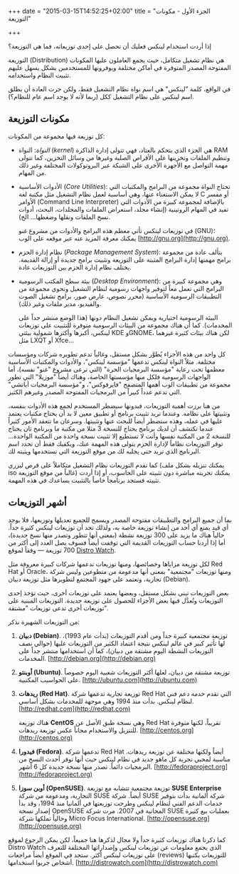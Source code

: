 +++
date = "2015-03-15T14:52:25+02:00"
title = "الجزء الأول - مكونات التوزيعة"

+++

إذا أردت استخدام لينكس فعليك أن تحصل على إحدى توزيعاته، فما هي التوزيعة؟

التوزيعة (Distribution) هي نظام تشغيل متكامل، حيث يجمع العاملون عليها المكونات المفتوحة المصدر المتوفرة في أماكن مختلفة ويوفرونها للمستخدمين بشكل يسهل عليهم تثبيت النظام واستخدامه.
<!--more-->

في الواقع، كلمة "لينكس" هي اسم نواة نظام التشغيل فقط، ولكن جرت العادة أن يطلق اسم لينكس على نظام التشغيل ككل (ربما لأنه لا يوجد اسم عام للنظام؟).

## مكونات التوزيعة

كل توزيعة فيها مجموعة من المكونات:

- *النواة*: النواة (*kernel*) هي الجزء الذي يتحكم بالعتاد، فهي تتولى إدارة الذاكرة RAM وتنظيم الملفات وتخزينها على الأقراص الصلبة وغيرها من وسائل التخزين، كما تتولى مهمة التواصل مع الأجهزة الأخرى على الشبكة عبر البروتوكولات المختلفة وغير ذلك من المهام.

- الأدوات الأساسية (*Core Utilities*): تحتاج النواة مجموعة من البرامج والمكتبات التي لا يمكن الاستغناء عنها، وهي أساسية لعمل نظام التشغيل مثل مكتبة لغة C أو مفسر الأوامر (Command Line Interpreter) بالإضافة لمجموعة كبيرة من الأدوات التي تفيد في المهام الروتينية (إنشاء مجلد، استعراض الملفات والمجلدات، البحث، أدوات نسخ الملفات ونقلها وضغطها... الخ).

    في توزيعات لينكس تأتي معظم هذه البرامج والأدوات من مشروع غنو (GNU)؛ يمكنك معرفة المزيد عنه عبر موقعه على الوب [http://gnu.org](http://gnu.org).
 
- نظام إدارة الحزم (*Package Management System*): يتألف  عادة من مجموعة برامج مهمتها إدارة البرامج المثبتة على التوزيعة وتثبيت برامج جديدة أو إزالة القديمة. يختلف نظام إدارة الحزم بين التوزيعات عادة.
 
- بيئة سطح المكتب الرسومية (*Desktop Environment*): وهي مجموعة كبيرة من البرامج التي تعمل معاً لتوفير واجهات رسومية لنظام التشغيل وتحوي مجموعة من التطبيقات الرسومية الأساسية (محرر نصوص، عارض صور، برامج تشغيل الصوت والفيديو، مدير ملفات وغير ذلك).
 
    البيئة الرسومية اختيارية ويمكن تشغيل النظام دونها (هذا الوضع منتشر جداً على المخدمات). كما أن هناك مجموعة من البيئات الرسومية متوفرة للتثبيت على توزيعات لينكس، أكبرها وأكثرها شمولية بيئتي KDE وGNOME، لكن هناك بيئات كثيرة غيرهما مثل LXQT أو Xfce...
 
 كل واحد من هذه الأجزاء يُطوَّر بشكل مستقل، وغالباً تدعم تطويره شركات ومؤسسات مختلفة. مثلاً النواة لينكس تدعمها "مؤسسة لينكس"، والأدوات والمكتبات الأساسية معظمها تحت رعاية "مؤسسة البرمجيات الحرة" (التي ترعى مشروع "غنو" نفسه)، أما الواجهات الرسومية فلكل منها مؤسستها الخاصة، وهناك أيضاً "موزيلا" التي تطور مجموعة من تطبيقات الوب أهمها المتصفح "فايرفوكس"، و"مؤسسة البرمجيات أباتشي" التي تدعم عدداً كبيراً من البرمجيات المفتوحة المصدر وغيرهم الكثير.
 
 من هنا برزت أهمية التوزيعات، فبدونها سيضطر المستخدم لجمع هذه الأدوات بنفسه، وتثبيتها على نظامه. وعندما تريد تثبيت برنامج أو تطبيق معين لا بد أن يحتاج مكتبات يعتمد عليها في عمله، وهذه ستضطر أيضاً للبحث عنها وتثبيتها. وسرعان ما تتعقد الأمور كثيراً عندما تكتشف أن لديك برنامج يحتاج للنسخة 3 مثلا من مكتبة ما وبرنامج ثان يحتاج للنسخة 2 من المكتبة نفسها وأنت لا تستطيع إلا تثبيت نسخة واحدة من المكتبة الواحدة... توفر التوزيعات نظاماً لإدارة الحزم يتولى هذه المهمة عنك، ويكفيك فقط أن تحدد اسم البرنامج الذي تريد حتى يجلبه لك من موقع التوزيعة التي تستخدمها ويثبته لك.
 
 كما تقدم التوزيعات نظام التشغيل متكاملاً على قرص ليزري (يمكنك تنزيله بشكل ملف iso غالباً من موقع التوزيعة) يمكنك تجربته مباشرة دون تثبيته على الحاسوب، أو إذا أردت تثبيته فستجد برنامجاً خاصاً بالتثبيت يساعدك في هذه المهمة.
 
 
## أشهر التوزيعات
 
 بما أن جميع البرامج والتطبيقات مفتوحة المصدر ويسمح للجميع تعديلها وتوزيعها، فلا يوجد أي قيد يمنع أي أحد من إنشاء توزيعة خاصة به، ولذلك تجد أن توزيعات لينكس كثيرة جداً. حالياً هناك ما يزيد على 300 توزيعة نشطة (بمعنى أنها تتطور وتصدر منها نسخ جديدة)، أما إذا أردنا حساب التوزيعات القديمة التي توقفت أيضاً فسوف يصل العدد إلى أكثر من 700 توزيعة — وفقاً لموقع [Distro Watch](http://distrowatch.com).
 
 لكل توزيعة مزاياها وخصائصها، ومنها توزيعات تدعمها شركات كبيرة معروفة مثل Red Hat أو Oracle، ومنها توزيعات "مجتمعية" بمعنى أنها مدعومة من متطوعين وليس شركة تجارية، وتعتمد على جهود المجتمع لتطويرها مثل توزيعة دبيان (Debian).
 
 بعض التوزيعات تبنى بشكل مستقل، وبعضها يعتمد على توزيعات أخرى، حيث تؤخذ إحدى التوزيعات وتُعدَّل فيها بعض الأجزاء للحصول على توزيعة جديدة. التوزيعات المبنية على توزيعات أخرى تدعى توزيعات "مشتقة".
 
 من التوزيعات الشهيرة نذكر:
 
 1. **دبيان (Debian)**. توزيعة مجتمعية كبيرة جداً ومن أقدم التوزيعات (بدأت عام 1993)، لها تأثير كبير في عالم لينكس نتيجة اعتماد الكثير من التوزيعات عليها (حوالي نصف التوزيعات النشطة اليوم مشتقة من دبيان)، كما أن استخدامها منتشر جداً على المخدمات. [http://debian.org](http://debian.org)
 2. **أوبنتو (Ubuntu)**. توزيعة مشتقة من دبيان، لعلها أكثر التوزيعات شعبية اليوم خصوصاً على الحواسيب المكتبية. [http://ubuntu.com](http://ubuntu.com)
 3. **ريدهات (Red Hat)**. توزيعة تجارية تدعمها شركة Red Hat التي تقدم خدمة دعم فني لنظام لينكس. بدأت منذ 1994 وهي موجهة للمخدمات بشكل أساسي. [http://redhat.com](http://redhat.com)
 
    هناك توزيعة **CentOS** وهي نسخة طبق الأصل عن Red Hat تقريباً، لكنها متوفرة للتنزيل والاستخدام مجاناً عكس توزيعة ريدهات. [http://centos.org](http://centos.org)
 
 4. **فيدورا (Fedora)**. تدعمها شركة Red Hat أيضاً ولكنها مختلفة عن توزيعة ريدهات. مناسبة لمحبي تجربة كل ماهو جديد في نظام لينكس حيث أنها توفر أحدث النسخ من البرمجيات دائماً. تصدر منها نسخة جديدة كل 6 أشهر. [http://fedoraproject.org](http://fedoraproject.org)
 5. **أوبن سوزا (OpenSUSE)**. توزيعة مجتمعية تتشابه مع توزيعة **SUSE Enterprise** التجارية، ومدعومة من شركة SUSE أيضاً. شركة SUSE شركة ألمانية بدأت بتوفير خدمات الدعم الفني لنظام لينكس وطرحت توزيعتها في ألمانيا منذ 1994، وقد بدأ إصدار نسخة OpenSUSE المجانية في 2007. مرت شركة SUSE بعمليات بيع كثيرة وحالياً تملكها شركة Micro Focus International. [http://opensuse.org](http://opensuse.org)
 
 
 كما ذكرنا هناك توزيعات كثيرة جداً ولا مجال لذكرها هنا جميعاً، لكن يمكن الرجوع لموقع Distro Watch الذي يجمع معلومات عن توزيعات لينكس وإصداراتها المختلفة للتعرف على توزيعات لينكس أكثر. ستجد في الموقع أيضاً مراجعات (reviews) للتوزيعات يكتبها أشخاص جربوا استخدامها. [http://distrowatch.com](http://distrowatch.com)
 
 
